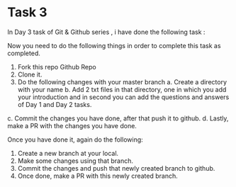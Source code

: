 # Task 3

In Day 3 task of Git & Github series , i have done the following task :

Now you need to do the following things in order to complete this task as
completed.
1. Fork this repo Github Repo
2. Clone it.
3. Do the following changes with your master branch
a. Create a directory with your name
b. Add 2 txt files in that directory, one in which you add your
introduction and in second you can add the questions and
answers of Day 1 and Day 2 tasks.

c. Commit the changes you have done, after that push it to github.
d. Lastly, make a PR with the changes you have done.

Once you have done it, again do the following:
1. Create a new branch at your local.
2. Make some changes using that branch.
3. Commit the changes and push that newly created branch to github.
4. Once done, make a PR with this newly created branch.

